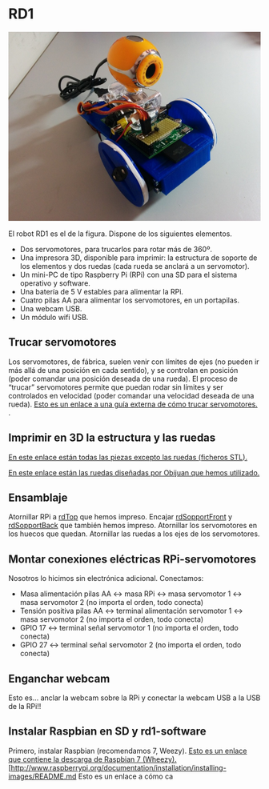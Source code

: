 # RD1

![RD1 front view](../../assets/RD1-800px.jpg)

El robot RD1 es el de la figura. Dispone de los siguientes elementos.

-   Dos servomotores, para trucarlos para rotar más de 360º.
-   Una impresora 3D, disponible para imprimir: la estructura de soporte de los elementos y dos ruedas (cada rueda se anclará a un servomotor).
-   Un mini-PC de tipo Raspberry Pi (RPi) con una SD para el sistema operativo y software.
-   Una batería de 5 V estables para alimentar la RPi.
-   Cuatro pilas AA para alimentar los servomotores, en un portapilas.
-   Una webcam USB.
-   Un módulo wifi USB.

Trucar servomotores
-------------------

Los servomotores, de fábrica, suelen venir con límites de ejes (no pueden ir más allá de una posición en cada sentido), y se controlan en posición (poder comandar una posición deseada de una rueda). El proceso de “trucar” servomotores permite que puedan rodar sin límites y ser controlados en velocidad (poder comandar una velocidad deseada de una rueda). [Esto es un enlace a una guía externa de cómo trucar servomotores.] .

Imprimir en 3D la estructura y las ruedas
-----------------------------------------

[En este enlace están todas las piezas excepto las ruedas (ficheros STL).]

[En este enlace están las ruedas diseñadas por Obijuan que hemos utilizado.]

Ensamblaje
----------

Atornillar RPi a [rdTop] que hemos impreso. Encajar [rdSopportFront] y [rdSopportBack] que también hemos impreso. Atornillar los servomotores en los huecos que quedan. Atornillar las ruedas a los ejes de los servomotores.

Montar conexiones eléctricas RPi-servomotores
---------------------------------------------

Nosotros lo hicimos sin electrónica adicional. Conectamos:

-   Masa alimentación pilas AA &lt;-&gt; masa RPi &lt;-&gt; masa servomotor 1 &lt;-&gt; masa servomotor 2 (no importa el orden, todo conecta)
-   Tensión positiva pilas AA &lt;-&gt; terminal alimentación servomotor 1 &lt;-&gt; masa servomotor 2 (no importa el orden, todo conecta)
-   GPIO 17 &lt;-&gt; terminal señal servomotor 1 (no importa el orden, todo conecta)
-   GPIO 27 &lt;-&gt; terminal señal servomotor 2 (no importa el orden, todo conecta)

Enganchar webcam
----------------

Esto es... anclar la webcam sobre la RPi y conectar la webcam USB a la USB de la RPi!!

Instalar Raspbian en SD y rd1-software
--------------------------------------

Primero, instalar Raspbian (recomendamos 7, Weezy). [Esto es un enlace que contiene la descarga de Raspbian 7 (Wheezy).][] \[<http://www.raspberrypi.org/documentation/installation/installing-images/README.md> Esto es un enlace a cómo ca

  [Esto es un enlace a una guía externa de cómo trucar servomotores.]: http://elektronikadonbosco.blogspot.com.es/2012/08/como-trucar-servomotores-paso-paso.html
  [En este enlace están todas las piezas excepto las ruedas (ficheros STL).]: https://github.com/asrob-uc3m/robotDevastation-robots/tree/master/rd1/mechanics
  [En este enlace están las ruedas diseñadas por Obijuan que hemos utilizado.]: https://github.com/Obijuan/printbot_part_library/blob/master/wheels/Miniskybot-compatible/step-stl/Miniskybot-wheel-futaba3003-4-arms-horn-assembly.stl
  [rdTop]: https://github.com/asrob-uc3m/robotDevastation-robots/blob/master/rd1/mechanics/rdTop.stl
  [rdSopportFront]: https://github.com/asrob-uc3m/robotDevastation-robots/blob/master/rd1/mechanics/rdSopportFront.stl
  [rdSopportBack]: https://github.com/asrob-uc3m/robotDevastation-robots/blob/master/rd1/mechanics/rdSopportBack.stl
  [Esto es un enlace que contiene la descarga de Raspbian 7 (Wheezy).]: http://www.raspberrypi.org/downloads/

